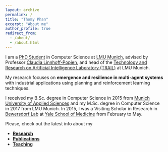 ```yaml
---
layout: archive
permalink: /
title: "Thomy Phan"
excerpt: "About me"
author_profile: true
redirect_from: 
  - /about/
  - /about.html
---
```


I am a [PhD Student](https://www.mobile.ifi.lmu.de/team/thomy-phan/) in Computer Science at [LMU Munich](https://www.lmu.de/en/index.html), advised by Professor [Claudia Linnhoff-Popien](https://www.mobile.ifi.lmu.de/team/claudia-linnhoff-popien/), and head of the [Technology and Research on Artificial Intelligence Laboratory (TRAIL)](https://www.mobile.ifi.lmu.de/ai-lab/) at LMU Munich. 

My research focuses on **emergence and resilience in multi-agent systems** with industrial applications using planning and reinforcement learning techniques.

I received my B.Sc. degree in Computer Science in 2015 from [Munich University of Applied Sciences](https://www.hm.edu/en/index.en.html) and my M.Sc. degree in Computer Science in 2017 from LMU Munich. In 2015, I was a Visiting Scholar in Research in [Bewersdorf Lab](http://www.bewersdorflab.org) at [Yale School of Medicine](https://medicine.yale.edu) from February to May.

Please, check out the latest info about my
* [**Research**](https://thomyphan.github.io/research/)
* [**Publications**](https://thomyphan.github.io/publications/)
* [**Teaching**](https://thomyphan.github.io/teaching/)

